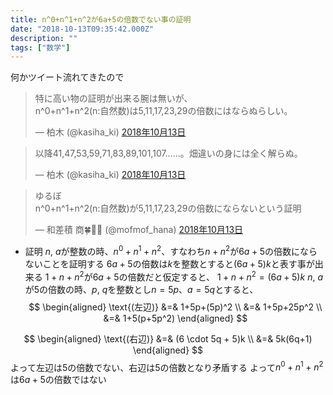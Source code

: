 ```yaml
---
title: n^0+n^1+n^2が6a+5の倍数でない事の証明
date: "2018-10-13T09:35:42.000Z"
description: ""
tags: ["数学"]
---
```


何かツイート流れてきたので


<blockquote class="twitter-tweet" data-lang="ja"><p lang="ja" dir="ltr">特に高い物の証明が出来る腕は無いが、<br>n^0+n^1+n^2(n:自然数)は5,11,17,23,29の倍数にはならぬらしい。</p>&mdash; 柏木 (@kasiha_ki) <a href="https://twitter.com/kasiha_ki/status/1051024253900840961?ref_src=twsrc%5Etfw">2018年10月13日</a></blockquote>
<blockquote class="twitter-tweet" data-conversation="none" data-lang="ja"><p lang="ja" dir="ltr">以降41,47,53,59,71,83,89,101,107……。畑違いの身には全く解らぬ。</p>&mdash; 柏木 (@kasiha_ki) <a href="https://twitter.com/kasiha_ki/status/1051025858440228864?ref_src=twsrc%5Etfw">2018年10月13日</a></blockquote>
<blockquote class="twitter-tweet" data-lang="ja"><p lang="ja" dir="ltr">ゆるぼ<br>n^0+n^1+n^2(n:自然数)が5,11,17,23,29の倍数にならないという証明</p>&mdash; 和差積 商🍀🌈🎵 (@mofmof_hana) <a href="https://twitter.com/mofmof_hana/status/1051028781899571200?ref_src=twsrc%5Etfw">2018年10月13日</a></blockquote>

* 証明
$n,\ a$が整数の時、$n^0+n^1+n^2$、すなわち$n+n^2$が$6a+5$の倍数にならないことを証明する
$6a+5$の倍数は$k$を整数とすると$(6a+5)k$と表す事が出来る
$1+n+n^2$が$6a+5$の倍数だと仮定すると、
$1+n+n^2=(6a+5)k$
$n,\ a$が$5$の倍数の時、$p,\ q$を整数とし$n=5p$、$a=5q$とすると、
$$
\begin{aligned}
\text{(左辺)} &=& 1+5p+(5p)^2 \\
&=& 1+5p+25p^2 \\
&=& 1+5(p+5p^2)
\end{aligned}
$$

$$
\begin{aligned}
\text{(右辺)} &=& (6 \cdot 5q + 5)k \\
&=& 5k(6q+1)
\end{aligned}
$$
よって左辺は$5$の倍数でない、右辺は$5$の倍数となり矛盾する
よって$n^0+n^1+n^2$は$6a+5$の倍数ではない